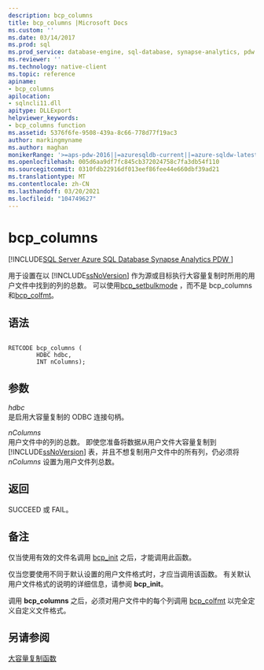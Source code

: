 ```yaml
---
description: bcp_columns
title: bcp_columns |Microsoft Docs
ms.custom: ''
ms.date: 03/14/2017
ms.prod: sql
ms.prod_service: database-engine, sql-database, synapse-analytics, pdw
ms.reviewer: ''
ms.technology: native-client
ms.topic: reference
apiname:
- bcp_columns
apilocation:
- sqlncli11.dll
apitype: DLLExport
helpviewer_keywords:
- bcp_columns function
ms.assetid: 5376f6fe-9508-439a-8c66-778d77f19ac3
author: markingmyname
ms.author: maghan
monikerRange: '>=aps-pdw-2016||=azuresqldb-current||=azure-sqldw-latest||>=sql-server-2016||>=sql-server-linux-2017||=azuresqldb-mi-current'
ms.openlocfilehash: 005d6aa9df7fc845cb372024758c7fa3db54f110
ms.sourcegitcommit: 0310fdb22916df013eef86fee44e660dbf39ad21
ms.translationtype: MT
ms.contentlocale: zh-CN
ms.lasthandoff: 03/20/2021
ms.locfileid: "104749627"
---
```

# <a name="bcp_columns"></a>bcp_columns
[!INCLUDE[SQL Server Azure SQL Database Synapse Analytics PDW ](../../includes/applies-to-version/sql-asdb-asdbmi-asa-pdw.md)]

  用于设置在以 [!INCLUDE[ssNoVersion](../../includes/ssnoversion-md.md)] 作为源或目标执行大容量复制时所用的用户文件中找到的列的总数。 可以使用[bcp_setbulkmode](../../relational-databases/native-client-odbc-extensions-bulk-copy-functions/bcp-setbulkmode.md) ，而不是 bcp_columns 和[bcp_colfmt](../../relational-databases/native-client-odbc-extensions-bulk-copy-functions/bcp-colfmt.md)。  
  
## <a name="syntax"></a>语法  
  
```  
  
RETCODE bcp_columns (  
        HDBC hdbc,  
        INT nColumns);  
```  
  
## <a name="arguments"></a>参数  
 *hdbc*  
 是启用大容量复制的 ODBC 连接句柄。  
  
 *nColumns*  
 用户文件中的列的总数。 即使您准备将数据从用户文件大容量复制到 [!INCLUDE[ssNoVersion](../../includes/ssnoversion-md.md)] 表，并且不想复制用户文件中的所有列，仍必须将 *nColumns* 设置为用户文件列总数。  
  
## <a name="returns"></a>返回  
 SUCCEED 或 FAIL。  
  
## <a name="remarks"></a>备注  
 仅当使用有效的文件名调用 [bcp_init](../../relational-databases/native-client-odbc-extensions-bulk-copy-functions/bcp-init.md) 之后，才能调用此函数。  
  
 仅当您要使用不同于默认设置的用户文件格式时，才应当调用该函数。 有关默认用户文件格式的说明的详细信息，请参阅 **bcp_init**。  
  
 调用 **bcp_columns** 之后，必须对用户文件中的每个列调用 [bcp_colfmt](../../relational-databases/native-client-odbc-extensions-bulk-copy-functions/bcp-colfmt.md) 以完全定义自定义文件格式。  
  
## <a name="see-also"></a>另请参阅  
 [大容量复制函数](../../relational-databases/native-client-odbc-extensions-bulk-copy-functions/sql-server-driver-extensions-bulk-copy-functions.md)  
  
  

